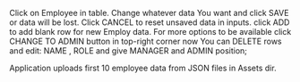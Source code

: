 
Click on Employee in table.  Change whatever data You want and click SAVE or  data will be lost.
Click CANCEL to reset unsaved data in inputs. 
click ADD to add blank row for new Employ data.
For more options to be available click CHANGE TO ADMIN button in top-right corner
now You can DELETE rows and edit: NAME , ROLE and give MANAGER and ADMIN position;

Application uploads first 10 employee data from JSON files in Assets dir.
